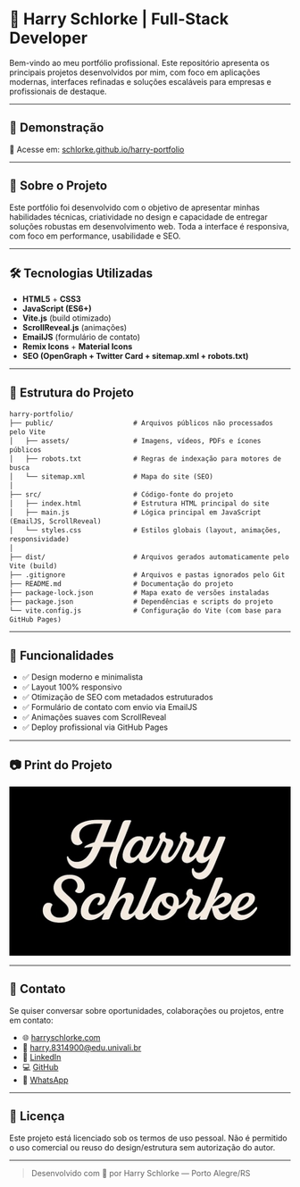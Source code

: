 # 💼 Harry Schlorke | Full-Stack Developer

Bem-vindo ao meu portfólio profissional. Este repositório apresenta os principais projetos desenvolvidos por mim, com foco em aplicações modernas, interfaces refinadas e soluções escaláveis para empresas e profissionais de destaque.

---

## 🚀 Demonstração

🔗 Acesse em: [schlorke.github.io/harry-portfolio](https://schlorke.github.io/harry-portfolio)

---

## 🧠 Sobre o Projeto

Este portfólio foi desenvolvido com o objetivo de apresentar minhas habilidades técnicas, criatividade no design e capacidade de entregar soluções robustas em desenvolvimento web. Toda a interface é responsiva, com foco em performance, usabilidade e SEO.

---

## 🛠️ Tecnologias Utilizadas

- **HTML5** + **CSS3**
- **JavaScript (ES6+)**
- **Vite.js** (build otimizado)
- **ScrollReveal.js** (animações)
- **EmailJS** (formulário de contato)
- **Remix Icons** + **Material Icons**
- **SEO (OpenGraph + Twitter Card + sitemap.xml + robots.txt)**

---

## 📁 Estrutura do Projeto

```
harry-portfolio/
├── public/                    # Arquivos públicos não processados pelo Vite
│   ├── assets/                # Imagens, vídeos, PDFs e ícones públicos
│   ├── robots.txt             # Regras de indexação para motores de busca
│   └── sitemap.xml            # Mapa do site (SEO)
│
├── src/                       # Código-fonte do projeto
│   ├── index.html             # Estrutura HTML principal do site
│   ├── main.js                # Lógica principal em JavaScript (EmailJS, ScrollReveal)
│   └── styles.css             # Estilos globais (layout, animações, responsividade)
│
├── dist/                      # Arquivos gerados automaticamente pelo Vite (build)
├── .gitignore                 # Arquivos e pastas ignorados pelo Git
├── README.md                  # Documentação do projeto
├── package-lock.json          # Mapa exato de versões instaladas
├── package.json               # Dependências e scripts do projeto
└── vite.config.js             # Configuração do Vite (com base para GitHub Pages)

```

---

## 🧩 Funcionalidades

- ✅ Design moderno e minimalista
- ✅ Layout 100% responsivo
- ✅ Otimização de SEO com metadados estruturados
- ✅ Formulário de contato com envio via EmailJS
- ✅ Animações suaves com ScrollReveal
- ✅ Deploy profissional via GitHub Pages

---

## 📷 Print do Projeto

![Preview do Portfólio](./public/assets/img/harry-meta.jpg)

---

## 🔗 Contato

Se quiser conversar sobre oportunidades, colaborações ou projetos, entre em contato:

- 🌐 [harryschlorke.com](https://harryschlorke.com)
- 📧 harry.8314900@edu.univali.br
- 💼 [LinkedIn](https://www.linkedin.com/in/harry-schlorke/)
- 💻 [GitHub](https://github.com/Schlorke)
- 📲 [WhatsApp](https://wa.me/5551998158015)

---

## 📝 Licença

Este projeto está licenciado sob os termos de uso pessoal. Não é permitido o uso comercial ou reuso do design/estrutura sem autorização do autor.

---

> Desenvolvido com 💙 por Harry Schlorke — Porto Alegre/RS
